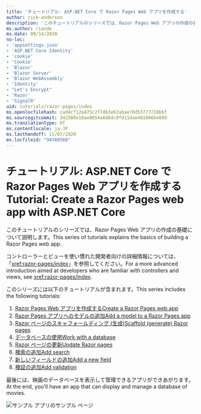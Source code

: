 ```yaml
---
title: 'チュートリアル: ASP.NET Core で Razor Pages Web アプリを作成する'
author: rick-anderson
description: 'このチュートリアルのシリーズでは、Razor Pages Web アプリの作成の基礎について説明します。'
ms.author: riande
ms.date: 09/14/2020
no-loc:
- 'appsettings.json'
- 'ASP.NET Core Identity'
- 'cookie'
- 'Cookie'
- 'Blazor'
- 'Blazor Server'
- 'Blazor WebAssembly'
- 'Identity'
- "Let's Encrypt"
- 'Razor'
- 'SignalR'
uid: tutorials/razor-pages/index
ms.openlocfilehash: cad4cf12e475c2f7db3e62a6ae78d53777710b6f
ms.sourcegitcommit: 342588e10ae0054a6d6dc0fd11dae481006be099
ms.translationtype: HT
ms.contentlocale: ja-JP
ms.lasthandoff: 11/07/2020
ms.locfileid: "94360568"
---
```

# <a name="tutorial-create-a-no-locrazor-pages-web-app-with-aspnet-core"></a><span data-ttu-id="7322e-103">チュートリアル: ASP.NET Core で Razor Pages Web アプリを作成する</span><span class="sxs-lookup"><span data-stu-id="7322e-103">Tutorial: Create a Razor Pages web app with ASP.NET Core</span></span>

<span data-ttu-id="7322e-104">このチュートリアルのシリーズでは、Razor Pages Web アプリの作成の基礎について説明します。</span><span class="sxs-lookup"><span data-stu-id="7322e-104">This series of tutorials explains the basics of building a Razor Pages web app.</span></span> 

<span data-ttu-id="7322e-105">コントローラーとビューを使い慣れた開発者向けの詳細情報については、「<xref:razor-pages/index>」を参照してください。</span><span class="sxs-lookup"><span data-stu-id="7322e-105">For a more advanced introduction aimed at developers who are familiar with controllers and views, see <xref:razor-pages/index>.</span></span>

<span data-ttu-id="7322e-106">このシリーズには以下のチュートリアルが含まれます。</span><span class="sxs-lookup"><span data-stu-id="7322e-106">This series includes the following tutorials:</span></span>

1. [<span data-ttu-id="7322e-107">Razor Pages Web アプリを作成する</span><span class="sxs-lookup"><span data-stu-id="7322e-107">Create a Razor Pages web app</span></span>](xref:tutorials/razor-pages/razor-pages-start)
1. [<span data-ttu-id="7322e-108">Razor Pages アプリへのモデルの追加</span><span class="sxs-lookup"><span data-stu-id="7322e-108">Add a model to a Razor Pages app</span></span>](xref:tutorials/razor-pages/model)
1. [<span data-ttu-id="7322e-109">Razor ページのスキャフォールディング (生成)</span><span class="sxs-lookup"><span data-stu-id="7322e-109">Scaffold (generate) Razor pages</span></span>](xref:tutorials/razor-pages/page)
1. [<span data-ttu-id="7322e-110">データベースの使用</span><span class="sxs-lookup"><span data-stu-id="7322e-110">Work with a database</span></span>](xref:tutorials/razor-pages/sql)
1. [<span data-ttu-id="7322e-111">Razor ページの更新</span><span class="sxs-lookup"><span data-stu-id="7322e-111">Update Razor pages</span></span>](xref:tutorials/razor-pages/da1)
1. [<span data-ttu-id="7322e-112">検索の追加</span><span class="sxs-lookup"><span data-stu-id="7322e-112">Add search</span></span>](xref:tutorials/razor-pages/search)
1. [<span data-ttu-id="7322e-113">新しいフィールドの追加</span><span class="sxs-lookup"><span data-stu-id="7322e-113">Add a new field</span></span>](xref:tutorials/razor-pages/new-field)
1. [<span data-ttu-id="7322e-114">検証の追加</span><span class="sxs-lookup"><span data-stu-id="7322e-114">Add validation</span></span>](xref:tutorials/razor-pages/validation)

<span data-ttu-id="7322e-115">最後には、映画のデータベースを表示して管理できるアプリができあがります。</span><span class="sxs-lookup"><span data-stu-id="7322e-115">At the end, you'll have an app that can display and manage a database of movies.</span></span>

![サンプル アプリのサンプル ページ](index/_static/sample-page.png)
